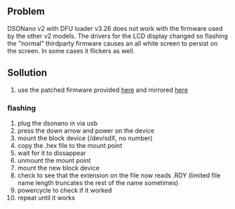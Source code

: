 ## Problem

DSONano v2 with DFU loader v3.26 does not work with the firmware used by
the other v2 models. The drivers for the LCD display changed so flashing
the "normal" thirdparty firmware causes an all white screen to persist
on the screen. In some cases it flickers as well.

## Sollution

1.  use the patched firmware provided
    [here](http://www.seeedstudio.com/forum/viewtopic.php?f=22&t=4823&sid=3e537c759d444eb3ae50c74adf5fc1eb&start=40)
    and mirrored
    [here](Media:BenF_P2-3.64APP_3.53LIB_LCD_patched_v2.hex "wikilink")

### flashing

1.  plug the dsonano in via usb
2.  press the down arrow and power on the device
3.  mount the block device (/dev/sdX, no number)
4.  copy the .hex file to the mount point
5.  wait for it to dissappear
6.  unmount the mount point
7.  mount the new block device
8.  check to see that the extension on the file now reads .RDY (limited
    file name length truncates the rest of the name sometimes)
9.  powercycle to check if it worked
10. repeat until it works